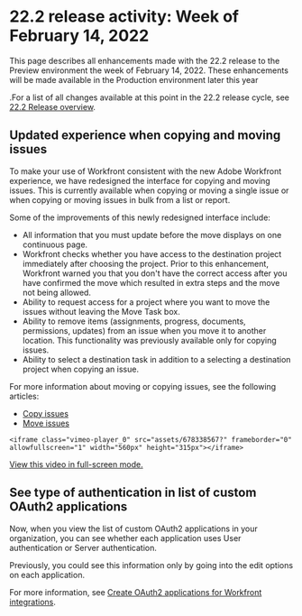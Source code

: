

# 22.2 release activity:&nbsp;Week of February 14, 2022

This page describes all enhancements made with the 22.2 release to the Preview environment the week of February 14, 2022. These enhancements will be made available in the Production environment later this year

<!--
<MadCap:conditionalText data-mc-conditions="QuicksilverOrClassic.Draft mode">
the week of October 4, 2021
</MadCap:conditionalText>
-->

.For a list of all changes available at this point in the 22.2 release cycle, see [22.2 Release overview](../../../product-announcements/product-releases/22.2-release-activity/22-2-release-overview.md).

## Updated experience when copying and moving issues

To make your use of Workfront consistent with the new Adobe Workfront experience, we have redesigned the interface for copying and moving issues. This is currently available when copying or moving a single issue or when copying or moving issues in bulk from a list or report.

Some of the improvements of this newly redesigned interface include:

* All information that you must update before the move displays on one continuous page.
* Workfront checks whether you have access to the destination project immediately after choosing the project. Prior to this enhancement, Workfront warned you that you don't have the correct access after you have confirmed the move which resulted in extra steps and the move not being allowed.
* Ability to request access for a project where you want to move the issues without leaving the Move Task box.
* Ability to remove items (assignments, progress, documents, permissions, updates) from an issue when you move it to another location. This functionality was previously available only for copying issues.
* Ability to select a destination task in addition to a selecting a destination project when copying an issue.

For more information about moving or copying issues, see the following articles:

* [Copy issues](../../../manage-work/issues/manage-issues/copy-issues.md) 
* [Move issues](../../../manage-work/issues/manage-issues/move-issues.md)

```<iframe class="vimeo-player_0" src="assets/678338567?" frameborder="0" allowfullscreen="1" width="560px" height="315px"></iframe>```

[View this video in full-screen mode.](https://vimeo.com/678338567/3b91b6d37e)

## See type of authentication in list of custom OAuth2 applications

Now, when you view the list of custom OAuth2 applications in your organization, you can see whether each application uses User authentication or Server authentication.

Previously, you could see this information only by going into the edit options on each application.

For more information, see [Create OAuth2 applications for Workfront integrations](../../../administration-and-setup/configure-integrations/create-oauth-application.md).
